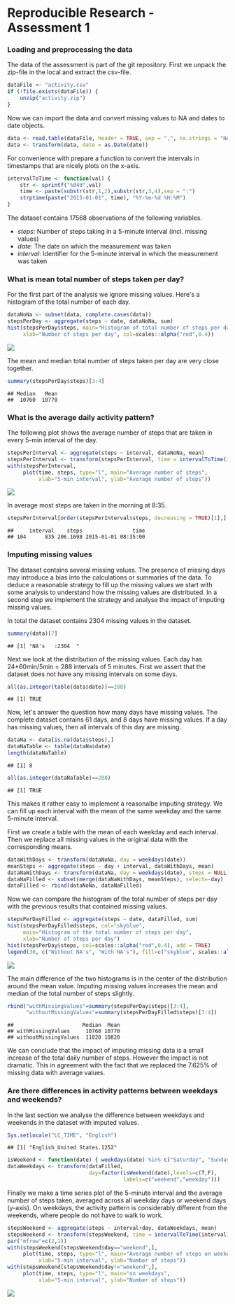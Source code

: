 # Reproducible Research - Assessment 1

### Loading and preprocessing the data
The data of the assessment is part of the git repository. First we unpack the
zip-file in the local and extract the csv-file.

```r
dataFile <- "activity.csv"
if (!file.exists(dataFile)) {
    unzip("activity.zip")
}
```

Now we can import the data and convert missing values to NA and dates to date objects.

```r
data <- read.table(dataFile, header = TRUE, sep = ",", na.strings = "NA")
data <- transform(data, date = as.Date(date))
```

For convenience with prepare a function to convert the intervals in timestamps
that are nicely plots on the x-axis.

```r
intervalToTime <- function(val) {
    str <- sprintf("%04d",val)
    time <- paste(substr(str,1,2),substr(str,3,4),sep = ":")
    strptime(paste("2015-01-01", time), "%Y-%m-%d %H:%M")
}
```

The dataset contains 17568 observations of the following variables.  
* *steps*: Number of steps taking in a 5-minute interval (incl. missing values)  
* *date*: The date on which the measurement was taken  
* *interval*: Identifier for the 5-minute interval in which the measurement was taken  

### What is mean total number of steps taken per day?

For the first part of the analysis we ignore missing values. Here's a histogram of the total number of each day.

```r
dataNoNa <- subset(data, complete.cases(data))
stepsPerDay <- aggregate(steps ~ date, dataNoNa, sum)
hist(stepsPerDay$steps, main="Histogram of total number of steps per day",
     xlab="Number of steps per day", col=scales::alpha("red",0.4))
```

![](PA1_template_files/figure-html/unnamed-chunk-4-1.png) 

The mean and median total number of steps taken per day are very close together.

```r
summary(stepsPerDay$steps)[3:4]
```

```
## Median   Mean 
##  10760  10770
```

### What is the average daily activity pattern?
The following plot shows the average number of steps that are taken in every 5-min interval of the day.

```r
stepsPerInterval <- aggregate(steps ~ interval, dataNoNa, mean)
stepsPerInterval <- transform(stepsPerInterval, time = intervalToTime(interval))
with(stepsPerInterval,
     plot(time, steps, type="l", main="Average number of steps",
          xlab="5-min interval", ylab="Average number of steps"))
```

![](PA1_template_files/figure-html/unnamed-chunk-6-1.png) 

In average most steps are taken in the morning at 8:35.

```r
stepsPerInterval[order(stepsPerInterval$steps, decreasing = TRUE)[1],]
```

```
##     interval    steps                time
## 104      835 206.1698 2015-01-01 08:35:00
```

### Imputing missing values
The dataset contains several missing values. The presence of missing days may introduce a bias into the calculations or summaries of the data. To deduce a reasonable
strategy to fill up the missing values we start with some analysis to understand
how the missing values are distributed. In a second step we implement the strategy
and analyse the impact of imputing missing values.

In total the dataset contains 2304 missing values in the dataset.

```r
summary(data)[7]
```

```
## [1] "NA's   :2304  "
```

Next we look at the distribution of the missing values. Each day has
24*60min/5min = 288 intervals of 5 minutes. First we assert that the dataset
does not have any missing intervals on some days.

```r
all(as.integer(table(data$date))==288)
```

```
## [1] TRUE
```

Now, let's answer the question how many days have missing values. The complete dataset contains 61 days, and 8 days have missing values. If a day has missing values, then all intervals of this day are missing.

```r
dataNa <- data[is.na(data$steps),]
dataNaTable <- table(dataNa$date)
length(dataNaTable)
```

```
## [1] 8
```

```r
all(as.integer(dataNaTable)==288)
```

```
## [1] TRUE
```

This makes it rather easy to implement a reasonalbe imputing strategy. We can fill up each interval with the mean of the same weekday and the same 5-minute interval.

First we create a table with the mean of each weekday and each interval. Then we replace all missing values in the original data with the corresponding means.

```r
dataWithDays <- transform(dataNoNa, day = weekdays(date))
meanSteps <- aggregate(steps ~ day + interval, dataWithDays, mean)
dataNaWithDays <- transform(dataNa, day = weekdays(date), steps = NULL)
dataNaFilled <- subset(merge(dataNaWithDays, meanSteps), select=-day)
dataFilled <- rbind(dataNoNa, dataNaFilled)
```

Now we can compare the histogram of the total number of steps per day with the previous results that contained missing values.

```r
stepsPerDayFilled <- aggregate(steps ~ date, dataFilled, sum)
hist(stepsPerDayFilled$steps, col="skyblue",
     main="Histogram of the total number of steps per day",
     xlab="Number of steps per day")
hist(stepsPerDay$steps, col=scales::alpha("red",0.4), add = TRUE)
legend(30, c("Without NA's", "With NA's"), fill=c("skyblue", scales::alpha("red",0.4)))
```

![](PA1_template_files/figure-html/unnamed-chunk-12-1.png) 

The main difference of the two histograms is in the center of the distribution around the mean value. Imputing missing values increases the mean and median of the total number of steps slightly.

```r
rbind("withMissingValues"=summary(stepsPerDay$steps)[3:4],
      "withoutMissingValues"=summary(stepsPerDayFilled$steps)[3:4])
```

```
##                      Median  Mean
## withMissingValues     10760 10770
## withoutMissingValues  11020 10820
```

We can conclude that the impact of imputing missing data is a small increase of the total daily number of steps. However the impact is not dramatic. This in agreement with the fact that we replaced the 7.625% of missing data with average values.

### Are there differences in activity patterns between weekdays and weekends?
In the last section we analyse the difference between weekdays and weekends in the dataset with imputed values.

```r
Sys.setlocale("LC_TIME", "English")
```

```
## [1] "English_United States.1252"
```

```r
isWeekend <- function(date) { weekdays(date) %in% c("Saturday", "Sunday")}
dataWeekdays <- transform(dataFilled,
                          day=factor(isWeekend(date),levels=c(T,F),
                                     labels=c("weekend","weekday")))
```

Finally we make a time series plot of the 5-minute interval and the average number of steps taken, averaged across all weekday days or weekend days (y-axis). On weekdays, the activity pattern is considerably different from the weekends, where people do not have to walk to work.

```r
stepsWeekend <- aggregate(steps ~ interval+day, dataWeekdays, mean)
stepsWeekend <- transform(stepsWeekend, time = intervalToTime(interval))
par("mfrow"=c(2,1))
with(stepsWeekend[stepsWeekend$day=="weekend",],
     plot(time, steps, type="l", main="Average number of steps on weekend",
          xlab="5-min interval", ylab="Number of steps"))
with(stepsWeekend[stepsWeekend$day!="weekend",],
     plot(time, steps, type="l", main="on weekdays",
          xlab="5-min interval", ylab="Number of steps"))
```

![](PA1_template_files/figure-html/unnamed-chunk-15-1.png) 
